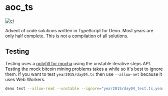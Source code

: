 # aoc_ts

[![ci](https://github.com/N8Brooks/aoc_ts/actions/workflows/ci.yml/badge.svg)](https://github.com/N8Brooks/aoc_ts/actions/workflows/ci.yml)

Advent of code solutions written in TypeScript for Deno. Most years are only
half complete. This is not a compilation of all solutions.

## Testing

Testing uses a
[polyfill for mocha](https://gist.github.com/lucacasonato/54c03bb267074aaa9b32415dbfb25522)
using the unstable iterative steps API. Testing the mock bitcoin mining problems
takes a while so it's best to ignore them. If you want to test
`year2015/day04.ts` then use `--allow-net` because it uses Web Workers.

```bash
deno test --allow-read --unstable --ignore="year2015/day04_test.ts,year2016/day05_test.ts"
```
